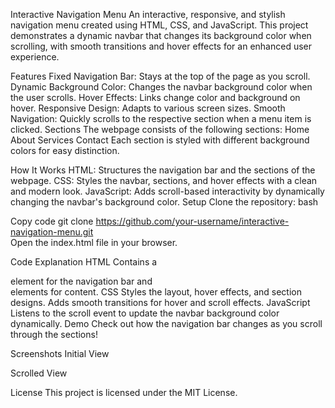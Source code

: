 Interactive Navigation Menu
An interactive, responsive, and stylish navigation menu created using HTML, CSS, and JavaScript. This project demonstrates a dynamic navbar that changes its background color when scrolling, with smooth transitions and hover effects for an enhanced user experience.

Features
Fixed Navigation Bar: Stays at the top of the page as you scroll.
Dynamic Background Color: Changes the navbar background color when the user scrolls.
Hover Effects: Links change color and background on hover.
Responsive Design: Adapts to various screen sizes.
Smooth Navigation: Quickly scrolls to the respective section when a menu item is clicked.
Sections
The webpage consists of the following sections:
Home
About
Services
Contact
Each section is styled with different background colors for easy distinction.

How It Works
HTML: Structures the navigation bar and the sections of the webpage.
CSS: Styles the navbar, sections, and hover effects with a clean and modern look.
JavaScript: Adds scroll-based interactivity by dynamically changing the navbar's background color.
Setup
Clone the repository:
bash

Copy code
git clone https://github.com/your-username/interactive-navigation-menu.git  
Open the index.html file in your browser.

Code Explanation
HTML
Contains a <nav> element for the navigation bar and <section> elements for content.
CSS
Styles the layout, hover effects, and section designs.
Adds smooth transitions for hover and scroll effects.
JavaScript
Listens to the scroll event to update the navbar background color dynamically.
Demo
Check out how the navigation bar changes as you scroll through the sections!

Screenshots
Initial View

Scrolled View

License
This project is licensed under the MIT License.
